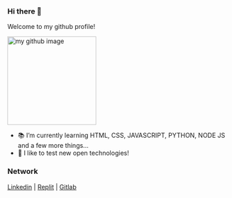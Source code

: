 ### Hi there 👋
Welcome to my github profile!

<img src='https://github.com/mblithium.png' alt='my github image' height='200'>

- 📚 I’m currently learning HTML, CSS, JAVASCRIPT, PYTHON, NODE JS and a few more things...
- 🐧 I like to test new open technologies!

### Network
[Linkedin](https://www.linkedin.com/in/mb-matheus-bastos/) |
[Replit](https://replit.com/@MatheusBastos) |
[Gitlab](https://gitlab.com/mblithium)
